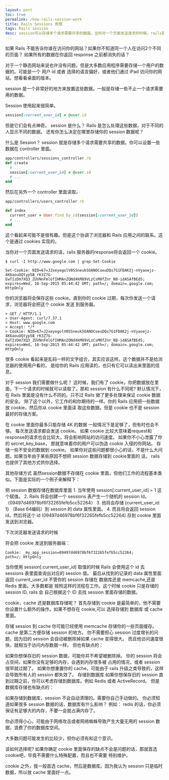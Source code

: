 ```yaml
---
layout: post
toc: true
permalink: /how-rails-session-work
title: Rails Sessions 原理
tags: Rails session
desc: session可以存储多个请求需要共享的数据。当你对一个页面发送请求的时候，rails服务器的response将会返回一个cookie.浏览器会保存这些cookie, 直到cookie过期.当你每次发送一个请求。浏览器会把这个cookie发送到服务器。
---
```


如果 Rails 不能告诉你谁在访问你的网站？如果你不知道同一个人在访问2个不同的页面？ 如果所有的数据在你返回 response 之前都消失的话？

对于一个静态网站来说也许没有问题。但是大多数应用程序需要存储一个用户的数据的。可能是一个 用户 id 或者 选择的语言偏好，或者他们通过 iPad 访问你的网站，想看看桌面的版本。

session 是一个非常好的地方来放置这些数据。一般是存储一些不止一个请求需要用的数据。

Session 使用起来很简单。

```ruby
session[:current_user_id] = @user.id
```

但是它们会有点神奇。 session 是什么？ Rails 是怎么处理这些数据，对于不同的人显示不同的数据。 还有你怎么决定在哪里存储你的 session 数据呢？

什么是 Session？
session 就是存储多个请求需要共享的数据。你可以设置一些数据在 controller 里面。
```ruby
app/controllers/sessions_controller.rb
def create
  # ...
  session[:current_user_id] = @user.id
  # ...
end
```
然后在另外一个 controller 里面读取。

```ruby
app/controllers/users_controller.rb

def index
  current_user = User.find_by_id(session[:current_user_id])
  # ...
end
```
这个看起来可能不是很有趣。但是这个协调了浏览器和 Rails 应用之间的联系。这个是通过 cookies 实现的。

当你对一个页面发送请求的话，rails 服务器的response将会返回一个 cookie。

```shell
$ curl -I http://www.google.com | grep Set-Cookie

Set-Cookie: NID=67=J2xeyegolV0SSneukSOANOCoeuDQs7G1FDAK2j-nVyaoejz-4K6aouUQtyp5B_rK3Z7G-EwTIzDm7XQ3_ZUVNnFmlGfIHMAnZQNd4kM89VLzCsM0fZnr_N8-idASAfBEdS; expires=Wed, 16-Sep-2015 05:44:42 GMT; path=/; domain=.google.com; HttpOnly
```

你的浏览器将会保存这些 cookie。直到你的 cookie 过期，每次你发送一个请求，浏览器将会把这个 cookie 发送 到服务器。

```
> GET / HTTP/1.1
> User-Agent: curl/7.37.1
> Host: www.google.com
> Accept: */*
> Cookie: NID=67=J2xeyegolV0SSneukSOANOCoeuDQs7G1FDAK2j-nVyaoejz-4K6aouUQtyp5B_rK3Z7G-EwTIzDm7XQ3_ZUVNnFmlGfIHMAnZQNd4kM89VLzCsM0fZnr_N8-idASAfBEdS; expires=Wed, 16-Sep-2015 05:44:42 GMT; path=/; domain=.google.com; HttpOnly
```
很多 cookie 看起来是乱码一样的文字组合，其实应该这样。这个数据并不是给浏览器的使用用户看的， 是给你的 Rails 应用读的，也只有它可以读出来里面的信息。

对于 session 我们需要做什么呢？
这时候，我们有了 cookie，你把数据放在里面，下一个请求的时候就可以读取了。那和 session 有什么不同呢? 默认情况下，在 Rails 里面是没有什么不同的。只不过 Rails 做了更多处理来保证 cookie 数据的安全。 除了这个以外，它工作的和你期待的一样。你的 Rails 应用把一些数据放 cookie，然后你从 cookie 里面读 取这些数据。但是 cookie 也不是 session 最好的存储方案。

在 cookie 里面你最多只能存储 4K 的数据 一般情况下是足够了，但有时也会不够。
每次发送请求都会发送 cookie。 如果 cookie 比较大意味着request和response的请求也会比较大，将会影响网站的访问速度。
如果你不小心泄露了你的 secret_key_base， 那就意味着你的用户可以伪造 cookie 入侵的你网站。
存储一些不安全的数据到 cookie。
如果你对这些问题都很小心的话，不是什么大问题。如果当年由于某些原因不想把 session 数据存储到 cookie里面的 话， rails 也提供了其他方式供你选择。

其他存储方式
虽然session数据不存储在 cookie 里面，但他们工作的流程基本类似。下面是实际的一个例子来解释下：

把 session 数据存储在数据库里面 1. 当年使用 session[:current_user_id] = 1 这个赋值。 2. Rails 将会创建一个 sessions 表产生一个随机的 session Id。（09497d46978bf6f32265fefb5cc52264） 3. 他将会存储 {current_user_id: 1} （Base 64编码）到 session 的 data 属性里面。 4. 而且将会返回 session id，然后将这个 id (09497d46978bf6f32265fefb5cc52264) 存到 cookie 里面发送到浏览器。

下次浏览器发送请求的时候

将会把 cookie 发送到服务器端：
```
Cookie: _my_app_session=09497d46978bf6f32265fefb5cc52264;
path=/; HttpOnly
```
当你使用 session[:current_user_id] 取值的时候
Rails 会使用这个 id 去 sessions 表里面查询出对应的 session 值。
最后从找到的记录的 data 属性里面返回 current_user_id
不管你的 session 存储在 数据库还是 memcache,还是 Redis 里面。大多数都是 按照这样的流程在工作。这个时候 cookie 只是存储的 session ID, rails 会 自己根据这个 ID 去找 session 里面存储的数据。

cookie，cache 还是数据库存储呢？
首先存储到 cookie 是最简单的，他不需要你设置什么额外的操作。如果不想存在 cookie,可以 选择存储到 数据库 或 cache 里面。

存储 session 到 cache
你可能已经使用 memcache 存储你的一些页面缓存。cache 是第二方便存储 session 的地方。 你不需要担心 session 过度增长的问题，因为旧的 session 会自动被删除掉如果 cache 变得很大。 而且他访问速度很快，就相当于访问内存数据一样。 但也有缺点的：

如果你想保存旧的 session 数据，可能你并不希望被删除掉。
你的 session 将会占空间，如果你没有足够的内存，会遇到内存很多被 占用的情况，或者 session 很早就过期了。
如果你想重置你的 cache，可能由于 rails 升级之类导致的，这样会导致所有人的 session 都失效了。
存储到数据库
如果你想保存旧的 session 直到过期之前，你可以考虑存储到数据库。例如 Redis 或者 ActiveRecord。 但是数据库存储也有缺点的：

如果存储到数据库，session 不会自动清理的。需要你自己手动做的。
你必须知道如果很多 session 数据的话，数据库有什么影响？ 例如： redis 的话，你必须保证有足够大的内存，不要一会就占满内存了。

你必须得小心，可能由于网络攻击或者网络蜘蛛导致产生大量无用的 session 数据，浪费了你的数据库空间。

大多数问题可能发生的比较少，但你必须有和这个意识。

该如何选择呢?
如果你确定 cookie 里面保存的缺点不会是问题的话，那就首选 cookie吧，毕竟不需要什么特殊配置，而且也不需要 特别维护。

cookie 之外，我一般首选 cache，然后是数据库。因为我认为 session 只是临时数据，所以放 cache 里面好一点。
